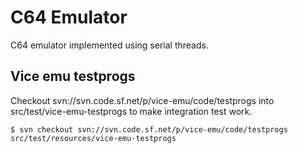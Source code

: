 # C64 Emulator

C64 emulator implemented using serial threads.

## Vice emu testprogs

Checkout svn://svn.code.sf.net/p/vice-emu/code/testprogs into src/test/vice-emu-testprogs to make integration test work.

    $ svn checkout svn://svn.code.sf.net/p/vice-emu/code/testprogs src/test/resources/vice-emu-testprogs